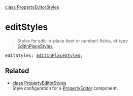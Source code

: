 [class PropertyEditorStyles](PropertyEditorStyles.md)

# editStyles

> Styles for edit-in-place (text or number) fields, of type [EditInPlaceStyles](EditInPlaceStyles.md).

<pre class="docgen_signature">editStyles: <a href="EditInPlaceStyles.md">EditInPlaceStyles</a>;</pre>

## Related

- [<!--{ref:class}-->class PropertyEditorStyles](PropertyEditorStyles.md) \
    Style configuration for a [PropertyEditor](PropertyEditor.md) component.
